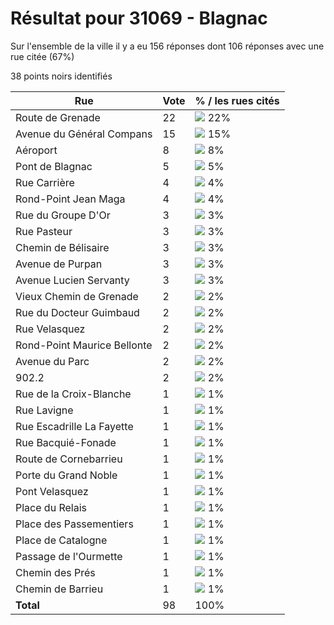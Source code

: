 # Résultat pour 31069 - Blagnac

Sur l'ensemble de la ville il y a eu 156 réponses dont 106 réponses avec une rue citée (67%)

38 points noirs identifiés

| Rue | Vote | % / les rues cités|
|-----|------|-------------------|
| Route de Grenade | 22 | <img src="../../img/bar_22.gif" />&nbsp;22%|
| Avenue du Général Compans | 15 | <img src="../../img/bar_15.gif" />&nbsp;15%|
| Aéroport | 8 | <img src="../../img/bar_8.gif" />&nbsp;8%|
| Pont de Blagnac | 5 | <img src="../../img/bar_5.gif" />&nbsp;5%|
| Rue Carrière | 4 | <img src="../../img/bar_4.gif" />&nbsp;4%|
| Rond-Point Jean Maga | 4 | <img src="../../img/bar_4.gif" />&nbsp;4%|
| Rue du Groupe D'Or | 3 | <img src="../../img/bar_3.gif" />&nbsp;3%|
| Rue Pasteur | 3 | <img src="../../img/bar_3.gif" />&nbsp;3%|
| Chemin de Bélisaire | 3 | <img src="../../img/bar_3.gif" />&nbsp;3%|
| Avenue de Purpan | 3 | <img src="../../img/bar_3.gif" />&nbsp;3%|
| Avenue Lucien Servanty | 3 | <img src="../../img/bar_3.gif" />&nbsp;3%|
| Vieux Chemin de Grenade | 2 | <img src="../../img/bar_2.gif" />&nbsp;2%|
| Rue du Docteur Guimbaud | 2 | <img src="../../img/bar_2.gif" />&nbsp;2%|
| Rue Velasquez | 2 | <img src="../../img/bar_2.gif" />&nbsp;2%|
| Rond-Point Maurice Bellonte | 2 | <img src="../../img/bar_2.gif" />&nbsp;2%|
| Avenue du Parc | 2 | <img src="../../img/bar_2.gif" />&nbsp;2%|
| 902.2 | 2 | <img src="../../img/bar_2.gif" />&nbsp;2%|
| Rue de la Croix-Blanche | 1 | <img src="../../img/bar_1.gif" />&nbsp;1%|
| Rue Lavigne | 1 | <img src="../../img/bar_1.gif" />&nbsp;1%|
| Rue Escadrille La Fayette | 1 | <img src="../../img/bar_1.gif" />&nbsp;1%|
| Rue Bacquié-Fonade | 1 | <img src="../../img/bar_1.gif" />&nbsp;1%|
| Route de Cornebarrieu | 1 | <img src="../../img/bar_1.gif" />&nbsp;1%|
| Porte du Grand Noble | 1 | <img src="../../img/bar_1.gif" />&nbsp;1%|
| Pont Velasquez | 1 | <img src="../../img/bar_1.gif" />&nbsp;1%|
| Place du Relais | 1 | <img src="../../img/bar_1.gif" />&nbsp;1%|
| Place des Passementiers | 1 | <img src="../../img/bar_1.gif" />&nbsp;1%|
| Place de Catalogne | 1 | <img src="../../img/bar_1.gif" />&nbsp;1%|
| Passage de l'Ourmette | 1 | <img src="../../img/bar_1.gif" />&nbsp;1%|
| Chemin des Prés | 1 | <img src="../../img/bar_1.gif" />&nbsp;1%|
| Chemin de Barrieu | 1 | <img src="../../img/bar_1.gif" />&nbsp;1%|
| **Total** | 98 | 100%|
